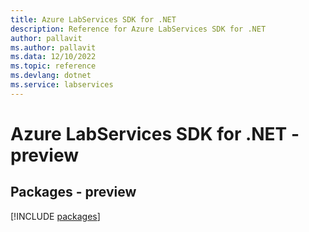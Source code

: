 ```yaml
---
title: Azure LabServices SDK for .NET
description: Reference for Azure LabServices SDK for .NET
author: pallavit
ms.author: pallavit
ms.data: 12/10/2022
ms.topic: reference
ms.devlang: dotnet
ms.service: labservices
---
```

# Azure LabServices SDK for .NET - preview
## Packages - preview
[!INCLUDE [packages](labservices-index.md)]
